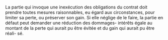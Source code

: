 La partie qui invoque une inexécution des obligations du contrat doit prendre toutes
mesures raisonnables, eu égard aux circonstances, pour limiter sa perte, ou préserver son gain.
Si elle néglige de le faire, la partie en défaut peut demander une réduction des dommages-
intérêts égale au montant de la perte qui aurait pu être évitée et du gain qui aurait pu être réali-
sé.